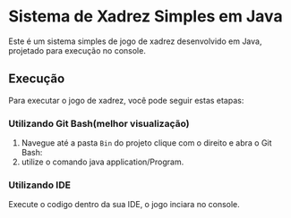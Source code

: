 # Sistema de Xadrez Simples em Java

Este é um sistema simples de jogo de xadrez desenvolvido em Java, projetado para execução no console.

## Execução
Para executar o jogo de xadrez, você pode seguir estas etapas:

### Utilizando Git Bash(melhor visualização)
1. Navegue até a pasta `Bin` do projeto clique com o direito e abra o Git Bash:
2. utilize o comando java application/Program.

### Utilizando IDE
Execute o codigo dentro da sua IDE, o jogo inciara no console.

